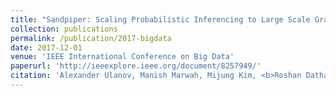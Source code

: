 ```yaml
---
title: "Sandpiper: Scaling Probabilistic Inferencing to Large Scale Graphical Models"
collection: publications
permalink: /publication/2017-bigdata
date: 2017-12-01
venue: 'IEEE International Conference on Big Data'
paperurl: 'http://ieeexplore.ieee.org/document/8257949/'
citation: 'Alexander Ulanov, Manish Marwah, Mijung Kim, <b>Roshan Dathathri</b>, Carlos Zubieta, Jun Li, “Sandpiper: Scaling Probabilistic Inferencing to Large Scale Graphical Models,” Proceedings of the IEEE International Conference on Big Data, December 2017.'
---
```

